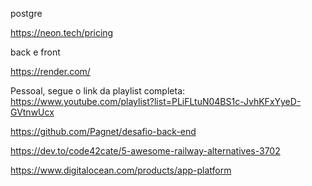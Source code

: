 
postgre

https://neon.tech/pricing


back e front

https://render.com/


Pessoal, segue o link da playlist completa: https://www.youtube.com/playlist?list=PLiFLtuN04BS1c-JvhKFxYyeD-GVtnwUcx


https://github.com/Pagnet/desafio-back-end



https://dev.to/code42cate/5-awesome-railway-alternatives-3702


https://www.digitalocean.com/products/app-platform

